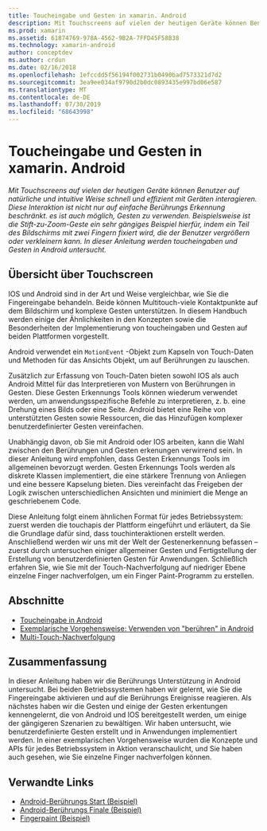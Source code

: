 ```yaml
---
title: Toucheingabe und Gesten in xamarin. Android
description: Mit Touchscreens auf vielen der heutigen Geräte können Benutzer auf natürliche und intuitive Weise schnell und effizient mit Geräten interagieren. Diese Interaktion ist nicht nur auf einfache Berührungs Erkennung beschränkt. es ist auch möglich, Gesten zu verwenden. Beispielsweise ist die Stift-zu-Zoom-Geste ein sehr gängiges Beispiel hierfür, indem ein Teil des Bildschirms mit zwei Fingern fixiert wird, die der Benutzer vergrößern oder verkleinern kann. In dieser Anleitung werden toucheingaben und Gesten in Android untersucht.
ms.prod: xamarin
ms.assetid: 61874769-978A-4562-9B2A-7FFD45F58B38
ms.technology: xamarin-android
author: conceptdev
ms.author: crdun
ms.date: 02/16/2018
ms.openlocfilehash: 1efccdd5f56194f002731b0490bad7573321d7d2
ms.sourcegitcommit: 3ea9ee034af9790d2b0dc0893435e997bd06e587
ms.translationtype: MT
ms.contentlocale: de-DE
ms.lasthandoff: 07/30/2019
ms.locfileid: "68643998"
---
```

# <a name="touch-and-gestures-in-xamarinandroid"></a>Toucheingabe und Gesten in xamarin. Android

_Mit Touchscreens auf vielen der heutigen Geräte können Benutzer auf natürliche und intuitive Weise schnell und effizient mit Geräten interagieren. Diese Interaktion ist nicht nur auf einfache Berührungs Erkennung beschränkt. es ist auch möglich, Gesten zu verwenden. Beispielsweise ist die Stift-zu-Zoom-Geste ein sehr gängiges Beispiel hierfür, indem ein Teil des Bildschirms mit zwei Fingern fixiert wird, die der Benutzer vergrößern oder verkleinern kann. In dieser Anleitung werden toucheingaben und Gesten in Android untersucht._

## <a name="touch-overview"></a>Übersicht über Touchscreen

IOS und Android sind in der Art und Weise vergleichbar, wie Sie die Fingereingabe behandeln. Beide können Multitouch-viele Kontaktpunkte auf dem Bildschirm und komplexe Gesten unterstützen. In diesem Handbuch werden einige der Ähnlichkeiten in den Konzepten sowie die Besonderheiten der Implementierung von toucheingaben und Gesten auf beiden Plattformen vorgestellt.

Android verwendet ein `MotionEvent` -Objekt zum Kapseln von Touch-Daten und Methoden für das Ansichts Objekt, um auf Berührungen zu lauschen.

Zusätzlich zur Erfassung von Touch-Daten bieten sowohl IOS als auch Android Mittel für das Interpretieren von Mustern von Berührungen in Gesten. Diese Gesten Erkennungs Tools können wiederum verwendet werden, um anwendungsspezifische Befehle zu interpretieren, z. b. eine Drehung eines Bilds oder eine Seite. Android bietet eine Reihe von unterstützten Gesten sowie Ressourcen, die das Hinzufügen komplexer benutzerdefinierter Gesten vereinfachen.

Unabhängig davon, ob Sie mit Android oder IOS arbeiten, kann die Wahl zwischen den Berührungen und Gesten erkenungen verwirrend sein. In dieser Anleitung wird empfohlen, dass Gesten Erkennungs Tools im allgemeinen bevorzugt werden. Gesten Erkennungs Tools werden als diskrete Klassen implementiert, die eine stärkere Trennung von Anliegen und eine bessere Kapselung bieten. Dies vereinfacht das Freigeben der Logik zwischen unterschiedlichen Ansichten und minimiert die Menge an geschriebenem Code.

Diese Anleitung folgt einem ähnlichen Format für jedes Betriebssystem: zuerst werden die touchapis der Plattform eingeführt und erläutert, da Sie die Grundlage dafür sind, dass touchinteraktionen erstellt werden. Anschließend werden wir uns mit der Welt der Gestenerkennung befassen – zuerst durch untersuchen einiger allgemeiner Gesten und Fertigstellung der Erstellung von benutzerdefinierten Gesten für Anwendungen. Schließlich erfahren Sie, wie Sie mit der Touch-Nachverfolgung auf niedriger Ebene einzelne Finger nachverfolgen, um ein Finger Paint-Programm zu erstellen.

## <a name="sections"></a>Abschnitte

-  [Toucheingabe in Android](~/android/app-fundamentals/touch/android-touch-walkthrough.md)
-  [Exemplarische Vorgehensweise: Verwenden von "berühren" in Android](~/android/app-fundamentals/touch/android-touch-walkthrough.md)
-  [Multi-Touch-Nachverfolgung](touch-tracking.md)

## <a name="summary"></a>Zusammenfassung

In dieser Anleitung haben wir die Berührungs Unterstützung in Android untersucht. Bei beiden Betriebssystemen haben wir gelernt, wie Sie die Fingereingabe aktivieren und auf die Berührungs Ereignisse reagieren. Als nächstes haben wir die Gesten und einige der Gesten erkentungen kennengelernt, die von Android und IOS bereitgestellt werden, um einige der gängigeren Szenarien zu bewältigen. Wir haben untersucht, wie benutzerdefinierte Gesten erstellt und in Anwendungen implementiert werden. In einer exemplarischen Vorgehensweise wurden die Konzepte und APIs für jedes Betriebssystem in Aktion veranschaulicht, und Sie haben auch gesehen, wie Sie einzelne Finger nachverfolgen können.



## <a name="related-links"></a>Verwandte Links

- [Android-Berührungs Start (Beispiel)](https://docs.microsoft.com/samples/xamarin/monodroid-samples/applicationfundamentals-touch-start)
- [Android-Berührungs Finale (Beispiel)](https://docs.microsoft.com/samples/xamarin/monodroid-samples/applicationfundamentals-touch-final)
- [Fingerpaint (Beispiel)](https://docs.microsoft.com/samples/xamarin/monodroid-samples/applicationfundamentals-fingerpaint)
